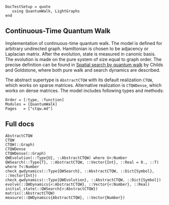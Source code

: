 ```@meta
DocTestSetup = quote
   using QuantumWalk, LightGraphs
end
```

## Continuous-Time Quantum Walk

Implementation of continuous-time quantum walk. The model is defined for arbitrary undirected graph. Hamiltonian is chosen to be adjacency or Laplacian matrix. After the evolution, state is measured in canonic basis. The evolution is made on the pure system of size equal to graph order. The precise definition can be found in [Spatial search by quantum walk](https://journals.aps.org/pra/abstract/10.1103/PhysRevA.70.022314) by Childs and Goldstone, where both pure walk and search dynamics are described.

The abstract supertype is `AbstractCTQW` with its default realization `CTQW`, which works on sparse matrices. Alternative realization is `CTQWDense`, which works on dense matrices. The model includes following types and methods:

```@index
Order = [:type, :function]
Modules = [QuantumWalk]
Pages   = ["ctqw.md"]
```

## Full docs

```@docs
AbstractCTQW
CTQW
CTQW(::Graph)
CTQWDense
CTQWDense(::Graph)
QWEvolution(::Type{U}, ::AbstractCTQW) where U<:Number
QWSearch(::Type{T}, ::AbstractCTQW, ::Vector{Int}, ::Real = 0., ::T) where T<:Number
check_qwdynamics(::Type{QWSearch}, ::AbstractCTQW, ::Dict{Symbol}, ::Vector{Int})
check_qwdynamics(::Type{QWEvolution}, ::AbstractCTQW, ::Dict{Symbol})
evolve(::QWDynamics{<:AbstractCTQW}, ::Vector{<:Number}, ::Real)
initial_state(::QWSearch{<:AbstractCTQW})
matrix(::AbstractCTQW)
measure(::QWDynamics{AbstractCTQW}, ::Vector{Number})
```
